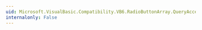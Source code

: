 ```yaml
---
uid: Microsoft.VisualBasic.Compatibility.VB6.RadioButtonArray.QueryAccessibilityHelp
internalonly: False
---
```

